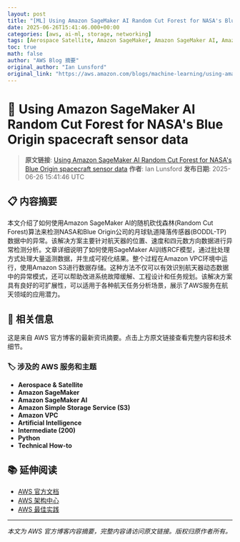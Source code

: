 ```yaml
---
layout: post
title: "[ML] Using Amazon SageMaker AI Random Cut Forest for NASA's Blue Origin spacecraft sensor data"
date: 2025-06-26T15:41:46.000+00:00
categories: [aws, ai-ml, storage, networking]
tags: [Aerospace Satellite, Amazon SageMaker, Amazon SageMaker AI, Amazon Simple Storage Service (S3), Amazon VPC, Artificial Intelligence, Intermediate (200), Python, Technical How-to]
toc: true
math: false
author: "AWS Blog 摘要"
original_author: "Ian Lunsford"
original_link: "https://aws.amazon.com/blogs/machine-learning/using-amazon-sagemaker-ai-random-cut-forest-for-nasas-blue-origin-spacecraft-sensor-data/"
---
```


# 🤖 Using Amazon SageMaker AI Random Cut Forest for NASA's Blue Origin spacecraft sensor data

> **原文链接**: [Using Amazon SageMaker AI Random Cut Forest for NASA's Blue Origin spacecraft sensor data](https://aws.amazon.com/blogs/machine-learning/using-amazon-sagemaker-ai-random-cut-forest-for-nasas-blue-origin-spacecraft-sensor-data/)
> **作者**: Ian Lunsford
> **发布日期**: 2025-06-26 15:41:46 UTC

## 📋 内容摘要

本文介绍了如何使用Amazon SageMaker AI的随机砍伐森林(Random Cut Forest)算法来检测NASA和Blue Origin公司的月球轨道降落传感器(BODDL-TP)数据中的异常。该解决方案主要针对航天器的位置、速度和四元数方向数据进行异常检测分析。文章详细说明了如何使用SageMaker AI训练RCF模型，通过批处理方式处理大量遥测数据，并生成可视化结果。整个过程在Amazon VPC环境中运行，使用Amazon S3进行数据存储。这种方法不仅可以有效识别航天器动态数据中的异常模式，还可以帮助改进系统故障缓解、工程设计和任务规划。该解决方案具有良好的可扩展性，可以适用于各种航天任务分析场景，展示了AWS服务在航天领域的应用潜力。

## 🔗 相关信息

这是来自 AWS 官方博客的最新资讯摘要。点击上方原文链接查看完整内容和技术细节。

### 🏷️ 涉及的 AWS 服务和主题

- **Aerospace & Satellite**
- **Amazon SageMaker**
- **Amazon SageMaker AI**
- **Amazon Simple Storage Service (S3)**
- **Amazon VPC**
- **Artificial Intelligence**
- **Intermediate (200)**
- **Python**
- **Technical How-to**

## 📚 延伸阅读

- [AWS 官方文档](https://docs.aws.amazon.com/)
- [AWS 架构中心](https://aws.amazon.com/architecture/)
- [AWS 最佳实践](https://aws.amazon.com/architecture/well-architected/)

---

*本文为 AWS 官方博客内容摘要，完整内容请访问原文链接。版权归原作者所有。*